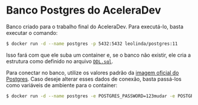 # Banco Postgres do AceleraDev

Banco criado para o trabalho final do AceleraDev. Para executá-lo, basta executar o comando:

```bash
$ docker run -d --name postgres -p 5432:5432 leolinda/postgres:11
```

Isso fará com que ele suba um container e, se o banco não existir, ele cria a estrutura como definido no arquivo [`DDL.sql`](DDL.sql).

Para conectar no banco, utilize os valores padrão da [imagem oficial do Postgres](https://hub.docker.com/_/postgres). Caso deseje alterar esses dados de conexão, basta passá-los como variáveis de ambiente para o container:

```bash
$ docker run -d --name postgres -e POSTGRES_PASSWORD=123mudar -e POSTGRES_USER=my_awesome_user -p 5432:5432 leolinda/postgres:11
```
